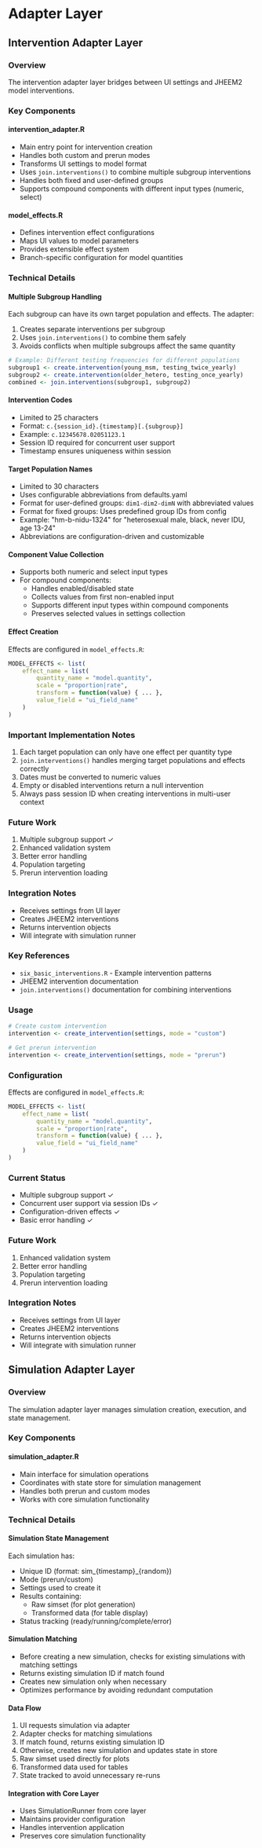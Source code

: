 # Adapter Layer

## Intervention Adapter Layer

### Overview
The intervention adapter layer bridges between UI settings and JHEEM2 model interventions.

### Key Components

#### intervention_adapter.R
- Main entry point for intervention creation
- Handles both custom and prerun modes
- Transforms UI settings to model format
- Uses `join.interventions()` to combine multiple subgroup interventions
- Handles both fixed and user-defined groups
- Supports compound components with different input types (numeric, select)

#### model_effects.R
- Defines intervention effect configurations
- Maps UI values to model parameters
- Provides extensible effect system
- Branch-specific configuration for model quantities

### Technical Details

#### Multiple Subgroup Handling
Each subgroup can have its own target population and effects. The adapter:
1. Creates separate interventions per subgroup
2. Uses `join.interventions()` to combine them safely
3. Avoids conflicts when multiple subgroups affect the same quantity

```r
# Example: Different testing frequencies for different populations
subgroup1 <- create.intervention(young_msm, testing_twice_yearly)
subgroup2 <- create.intervention(older_hetero, testing_once_yearly)
combined <- join.interventions(subgroup1, subgroup2)
```

#### Intervention Codes
- Limited to 25 characters
- Format: `c.{session_id}.{timestamp}[.{subgroup}]`
- Example: `c.12345678.02051123.1`
- Session ID required for concurrent user support
- Timestamp ensures uniqueness within session

#### Target Population Names
- Limited to 30 characters
- Uses configurable abbreviations from defaults.yaml
- Format for user-defined groups: `dim1-dim2-dimN` with abbreviated values
- Format for fixed groups: Uses predefined group IDs from config
- Example: "hm-b-nidu-1324" for "heterosexual male, black, never IDU, age 13-24"
- Abbreviations are configuration-driven and customizable

#### Component Value Collection
- Supports both numeric and select input types
- For compound components:
  - Handles enabled/disabled state
  - Collects values from first non-enabled input
  - Supports different input types within compound components
  - Preserves selected values in settings collection

#### Effect Creation
Effects are configured in `model_effects.R`:
```r
MODEL_EFFECTS <- list(
    effect_name = list(
        quantity_name = "model.quantity",
        scale = "proportion|rate",
        transform = function(value) { ... },
        value_field = "ui_field_name"
    )
)
```

### Important Implementation Notes
1. Each target population can only have one effect per quantity type
2. `join.interventions()` handles merging target populations and effects correctly
3. Dates must be converted to numeric values
4. Empty or disabled interventions return a null intervention
5. Always pass session ID when creating interventions in multi-user context

### Future Work
1. Multiple subgroup support ✓
2. Enhanced validation system
3. Better error handling
4. Population targeting
5. Prerun intervention loading

### Integration Notes
- Receives settings from UI layer
- Creates JHEEM2 interventions
- Returns intervention objects
- Will integrate with simulation runner

### Key References
- `six_basic_interventions.R` - Example intervention patterns
- JHEEM2 intervention documentation
- `join.interventions()` documentation for combining interventions

### Usage

```r
# Create custom intervention
intervention <- create_intervention(settings, mode = "custom")

# Get prerun intervention
intervention <- create_intervention(settings, mode = "prerun")
```

### Configuration
Effects are configured in `model_effects.R`:
```r
MODEL_EFFECTS <- list(
    effect_name = list(
        quantity_name = "model.quantity",
        scale = "proportion|rate",
        transform = function(value) { ... },
        value_field = "ui_field_name"
    )
)
```

### Current Status
- Multiple subgroup support ✓
- Concurrent user support via session IDs ✓
- Configuration-driven effects ✓
- Basic error handling ✓

### Future Work
1. Enhanced validation system
2. Better error handling
3. Population targeting
4. Prerun intervention loading

### Integration Notes
- Receives settings from UI layer
- Creates JHEEM2 interventions
- Returns intervention objects
- Will integrate with simulation runner

## Simulation Adapter Layer

### Overview
The simulation adapter layer manages simulation creation, execution, and state management.

### Key Components

#### simulation_adapter.R
- Main interface for simulation operations
- Coordinates with state store for simulation management
- Handles both prerun and custom modes
- Works with core simulation functionality

### Technical Details

#### Simulation State Management
Each simulation has:
- Unique ID (format: sim_{timestamp}_{random})
- Mode (prerun/custom)
- Settings used to create it
- Results containing:
  - Raw simset (for plot generation)
  - Transformed data (for table display)
- Status tracking (ready/running/complete/error)

#### Simulation Matching
- Before creating a new simulation, checks for existing simulations with matching settings
- Returns existing simulation ID if match found
- Creates new simulation only when necessary
- Optimizes performance by avoiding redundant computation

#### Data Flow
1. UI requests simulation via adapter
2. Adapter checks for matching simulations
3. If match found, returns existing simulation ID
4. Otherwise, creates new simulation and updates state in store
5. Raw simset used directly for plots
6. Transformed data used for tables
7. State tracked to avoid unnecessary re-runs

#### Integration with Core Layer
- Uses SimulationRunner from core layer
- Maintains provider configuration
- Handles intervention application
- Preserves core simulation functionality 
